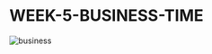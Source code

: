 # WEEK-5-BUSINESS-TIME


![business](https://github.com/user-attachments/assets/7e7dddf9-bc91-4b84-b267-b40446d5238c)
